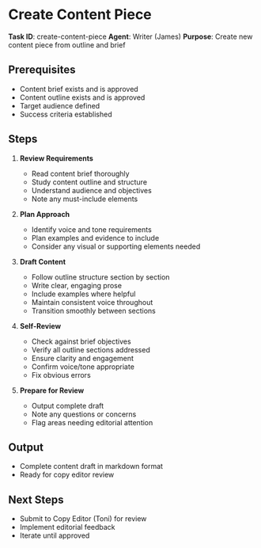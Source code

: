 # Create Content Piece

**Task ID**: create-content-piece
**Agent**: Writer (James)
**Purpose**: Create new content piece from outline and brief

## Prerequisites
- Content brief exists and is approved
- Content outline exists and is approved
- Target audience defined
- Success criteria established

## Steps

1. **Review Requirements**
   - Read content brief thoroughly
   - Study content outline and structure
   - Understand audience and objectives
   - Note any must-include elements

2. **Plan Approach**
   - Identify voice and tone requirements
   - Plan examples and evidence to include
   - Consider any visual or supporting elements needed

3. **Draft Content**
   - Follow outline structure section by section
   - Write clear, engaging prose
   - Include examples where helpful
   - Maintain consistent voice throughout
   - Transition smoothly between sections

4. **Self-Review**
   - Check against brief objectives
   - Verify all outline sections addressed
   - Ensure clarity and engagement
   - Confirm voice/tone appropriate
   - Fix obvious errors

5. **Prepare for Review**
   - Output complete draft
   - Note any questions or concerns
   - Flag areas needing editorial attention

## Output
- Complete content draft in markdown format
- Ready for copy editor review

## Next Steps
- Submit to Copy Editor (Toni) for review
- Implement editorial feedback
- Iterate until approved

